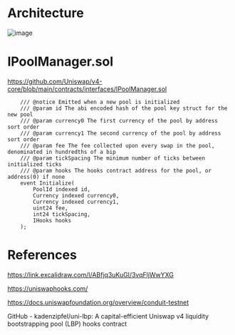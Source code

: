 

# Architecture
![image](https://github.com/RobinNagpal/uniswap-v4-draft-docs/assets/745748/2c9568c1-33c6-4655-a31f-a0488446d86a)

# IPoolManager.sol
https://github.com/Uniswap/v4-core/blob/main/contracts/interfaces/IPoolManager.sol 

```solidity
    /// @notice Emitted when a new pool is initialized
    /// @param id The abi encoded hash of the pool key struct for the new pool
    /// @param currency0 The first currency of the pool by address sort order
    /// @param currency1 The second currency of the pool by address sort order
    /// @param fee The fee collected upon every swap in the pool, denominated in hundredths of a bip
    /// @param tickSpacing The minimum number of ticks between initialized ticks
    /// @param hooks The hooks contract address for the pool, or address(0) if none
    event Initialize(
        PoolId indexed id,
        Currency indexed currency0,
        Currency indexed currency1,
        uint24 fee,
        int24 tickSpacing,
        IHooks hooks
    );
```



# References
https://link.excalidraw.com/l/ABfjq3uKuGl/3vqFljWwYXG 

https://uniswaphooks.com/

https://docs.uniswapfoundation.org/overview/conduit-testnet 

GitHub - kadenzipfel/uni-lbp: A capital-efficient Uniswap v4 liquidity bootstrapping pool (LBP) hooks contract
